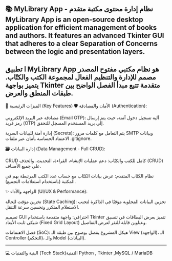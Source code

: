 📚 MyLibrary App - نظام إدارة محتوى مكتبة متقدم
 MyLibrary App is an open-source desktop application for efficient management of books and authors. It features an advanced Tkinter GUI that adheres to a clear Separation of Concerns between the logic and presentation layers.
---

ا تطبيق MyLibrary App هو نظام مكتبي مفتوح المصدر مصمم للإدارة والتنظيم الفعال لمجموعة الكتب والكتّاب. يتميز بواجهة Tkinter متقدمة تتبع مبدأ الفصل الواضح بين طبقات المنطق والعرض.
---
🚀 الميزات الرئيسية (Key Features)
🛡️ الأمان والمصادقة (Authentication):

مصادقة عبر البريد الإلكتروني (Email OTP): آلية تسجيل دخول آمنة، حيث يتم إرسال رمز فريد (OTP) إلى بريد المستخدم المسجل للتحقق.

إدارة آمنة للبيانات السرية (Secrets): يتم التعامل مع كلمات مرور SMTP وبيانات الاعتماد الحساسة بأمان عبر ملفات .gitignore.

🗃️ إدارة البيانات (Data Management - Full CRUD):

CRUD كامل للكتب والكتّاب: دعم عمليات الإنشاء، القراءة، التحديث، والحذف (CRUD) على جميع الأصناف.

نظام الكتّاب المتقدم: عرض بيانات الكتّاب مع حساب عدد الكتب المرتبطة بهم في المكتبة (باستخدام استعلامات التجميع).

✨ الواجهة والأداء (UI/UX & Performance):

تخزين مؤقت للحالة (State Caching): تخزين البيانات المجلوبة مؤقتًا في الذاكرة لتجنب الاستعلام المتكرر وتحسين سرعة التنقل.

تصميم GUI احترافي: واجهة متقدمة باستخدام Tkinter تتميز بعرض البطاقات في تنسيق شبكي ثابت الأبعاد (Fixed Grid Layout) وعناوين قابلة للنقر لعرض التفاصيل.

فصل الاهتمامات (SoC): هيكل المشروع يفصل بوضوح بين طبقة الـ View (الواجهة)، الـ Controller (التحكم)، والـ Model (البيانات).

---
💻 البنية والتقنيات (Tech Stack)التقنية 
Python , Tkinter ,MySQL / MariaDB
